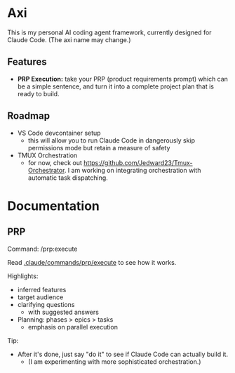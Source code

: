 # Axi

This is my personal AI coding agent framework, currently designed for Claude Code.
(The axi name may change.)

## Features

- **PRP Execution:** take your PRP (product requirements prompt) which can be a simple sentence, and turn it into a complete project plan that is ready to build.

## Roadmap

- VS Code devcontainer setup
  - this will allow you to run Claude Code in dangerously skip permissions mode but retain a measure of safety
- TMUX Orchestration
  - for now, check out https://github.com/Jedward23/Tmux-Orchestrator.  I am working on integrating orchestration with automatic task dispatching.

# Documentation

## PRP

Command: /prp:execute

Read [.claude/commands/prp/execute](prp/execute.md) to see how it works.

Highlights:
- inferred features
- target audience
- clarifying questions
  - with suggested answers
- Planning: phases > epics > tasks
  - emphasis on parallel execution

Tip:
- After it's done, just say "do it" to see if Claude Code can actually build it.
  - (I am experimenting with more sophisticated orchestration.)
